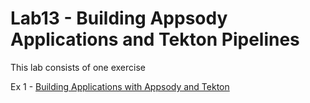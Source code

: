 # Lab13 - Building Appsody Applications and Tekton Pipelines

This lab consists of one exercise

Ex 1 - [Building Applications with Appsody and Tekton](appsody-tekton-ex-1.md)